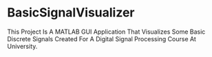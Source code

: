 # BasicSignalVisualizer
This Project Is A MATLAB GUI Application That Visualizes Some Basic Discrete Signals Created For A Digital Signal Processing Course At University.
